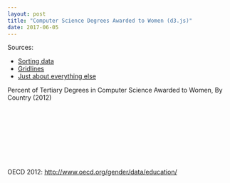 ```yaml
---
layout: post
title: "Computer Science Degrees Awarded to Women (d3.js)"
date: 2017-06-05
---
```


<head>
<style>

	div.tooltip {	
    position: absolute;			
    text-align: center;			
    width: 80px;					
    height: 45px;					
    padding: 6px;				
    font-size: 10px;
    font-family: Arial;
    color: black;
    font-weight: normal;
    background: white;
    border: 1px solid #c0c0c0;
    box-shadow: 0px 2px 2px #888888;
    pointer-events: none;			
}

</style>
</head>

Sources:
* [Sorting data](https://bl.ocks.org/rcrocker13/66a11b84ff86edc61ffb61b3d99cf02a)
* [Gridlines](https://bl.ocks.org/d3noob/c506ac45617cf9ed39337f99f8511218)
* [Just about everything else](https://bost.ocks.org/mike/bar/3/)

<body>
	<div class="chart-title">Percent of Tertiary Degrees in Computer Science Awarded to Women, By Country (2012)</div>
	<svg class="chart"></svg>
	<div class="caption">OECD 2012: <a href="http://www.oecd.org/gender/data/education/">
	http://www.oecd.org/gender/data/education/</a></div>
	<script src="https://d3js.org/d3.v4.min.js" charset="utf-8"></script>
	<script src="https://ajander.github.io/js/2017-06-05-vertical-bar-chart-with-axes.js"></script>

</body>